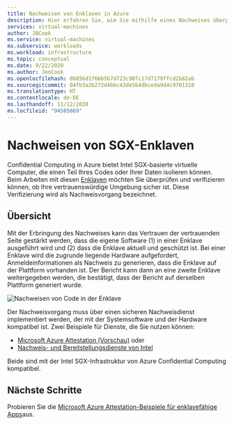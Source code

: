 ```yaml
---
title: Nachweisen von Enklaven in Azure
description: Hier erfahren Sie, wie Sie mithilfe eines Nachweises überprüfen können, ob Ihre vertrauenswürdige Confidential Computing-Umgebung sicher ist.
services: virtual-machines
author: JBCook
ms.service: virtual-machines
ms.subservice: workloads
ms.workload: infrastructure
ms.topic: conceptual
ms.date: 9/22/2020
ms.author: JenCook
ms.openlocfilehash: 86856d1f66b5b7d723c907c17d7179ffcd2b82ab
ms.sourcegitcommit: 04fb3a2b272d4bbc43de5b4dbceda9d4c9701310
ms.translationtype: HT
ms.contentlocale: de-DE
ms.lasthandoff: 11/12/2020
ms.locfileid: "94565669"
---
```

# <a name="attesting-sgx-enclaves"></a>Nachweisen von SGX-Enklaven

Confidential Computing in Azure bietet Intel SGX-basierte virtuelle Computer, die einen Teil Ihres Codes oder Ihrer Daten isolieren können. Beim Arbeiten mit diesen [Enklaven](confidential-computing-enclaves.md) möchten Sie überprüfen und verifizieren können, ob Ihre vertrauenswürdige Umgebung sicher ist. Diese Verifizierung wird als Nachweisvorgang bezeichnet. 

## <a name="overview"></a>Übersicht 

Mit der Erbringung des Nachweises kann das Vertrauen der vertrauenden Seite gestärkt werden, dass die eigene Software (1) in einer Enklave ausgeführt wird und (2) dass die Enklave aktuell und geschützt ist. Bei einer Enklave wird die zugrunde liegende Hardware aufgefordert, Anmeldeinformationen als Nachweis zu generieren, dass die Enklave auf der Plattform vorhanden ist. Der Bericht kann dann an eine zweite Enklave weitergegeben werden, die bestätigt, dass der Bericht auf derselben Plattform generiert wurde.

![Nachweisen von Code in der Enklave](media/attestation/attestation.png)



Der Nachweisvorgang muss über einen sicheren Nachweisdienst implementiert werden, der mit der Systemsoftware und der Hardware kompatibel ist. Zwei Beispiele für Dienste, die Sie nutzen können:

- [Microsoft Azure Attestation (Vorschau)](../attestation/overview.md) oder
- [Nachweis- und Bereitstellungsdienste von Intel](https://software.intel.com/sgx/attestation-services)


Beide sind mit der Intel SGX-Infrastruktur von Azure Confidential Computing kompatibel. 

## <a name="next-steps"></a>Nächste Schritte
Probieren Sie die [Microsoft Azure Attestation-Beispiele für enklavefähige Apps](/samples/azure-samples/microsoft-azure-attestation/sample-code-for-intel-sgx-attestation-using-microsoft-azure-attestation/)aus.